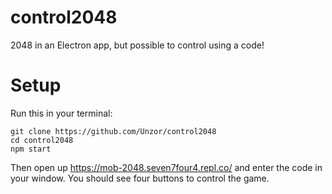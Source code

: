 # control2048
2048 in an Electron app, but possible to control using a code!

# Setup
Run this in your terminal:
```
git clone https://github.com/Unzor/control2048
cd control2048
npm start
```
Then open up https://mob-2048.seven7four4.repl.co/ and enter the code in your window.
You should see four buttons to control the game.
